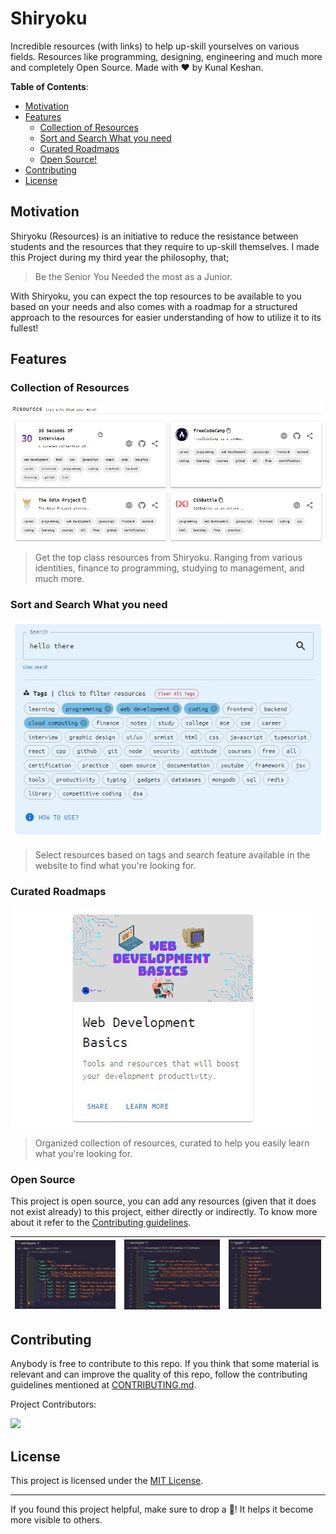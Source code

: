 # Shiryoku

Incredible resources (with links) to help up-skill yourselves on various fields. Resources like programming, designing, engineering and much more and completely Open Source. Made with ♥ by Kunal Keshan.

**Table of Contents**:

- [Motivation](#motivation)
- [Features](#features)
  - [Collection of Resources](#collection-of-resources)
  - [Sort and Search What you need](#sort-and-search-what-you-need)
  - [Curated Roadmaps](#curated-roadmaps)
  - [Open Source!](#open-source)
- [Contributing](#contributing)
- [License](#license)

## Motivation

Shiryoku (Resources) is an initiative to reduce the resistance between students and the resources that they require to up-skill themselves.
I made this Project during my third year the philosophy, that;

> Be the Senior You Needed the most as a Junior.

With Shiryoku, you can expect the top resources to be available to you based on your needs and also comes with a roadmap for a structured approach to the resources for easier understanding of how to utilize it to its fullest!

## Features

### Collection of Resources

![Resources Image from Shiryoku Website](/assets/features/resources.jpg)

> Get the top class resources from Shiryoku. Ranging from various identities, finance to programming, studying to management, and much more.

### Sort and Search What you need

![Search Resources Image from Shiryoku Website](/assets/features/tags-and-search.jpg)

> Select resources based on tags and search feature available in the website to find what you're looking for.

### Curated Roadmaps

![Roadmaps Image from Shiryoku Website](/assets/features/roadmaps.jpg)

> Organized collection of resources, curated to help you easily learn what you're looking for.

### Open Source

This project is open source, you can add any resources (given that it does not exist already) to this project, either directly or indirectly. To know more about it refer to the [Contributing guidelines](/CONTRIBUTING.md).

| ![Shiryoku (Resources) Open source](/assets/features/open-source-1.jpg) | ![Shiryoku (Resources) Open source](/assets/features/open-source-2.jpg) | ![Shiryoku (Resources) Open source](/assets/features/open-source-3.jpg) |
| --- | --- | --- |

## Contributing

Anybody is free to contribute to this repo. If you think that some material is relevant and can improve the quality of this repo, follow the contributing guidelines mentioned at [CONTRIBUTING.md](/CONTRIBUTING.md).
<!-- 
If you're not sure how to contribute using GitHub, fill out this form with the resources you have and I'll help you out to add them to this project.

📃 Link to Form: <link here>
 -->
Project Contributors:

<a href="https://github.com/kunalkeshan/Shiryoku/graphs/contributors">
  <img src="https://contrib.rocks/image?repo=kunalkeshan/Shiryoku" />
</a>

## License

This project is licensed under the [MIT License](/LICENSE).

---

If you found this project helpful, make sure to drop a 🌟! It helps it become more visible to others.
